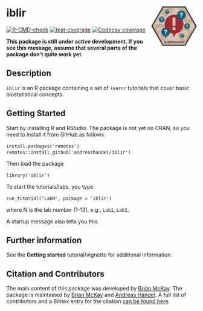 
<!-- README.md is generated from README.Rmd. Please edit that file -->

# iblir <img src="man/figures/logo.png" align="right" alt="" width="120" />

<!-- badges: start -->

[![R-CMD-check](https://github.com/andreashandel/iblir/workflows/R-CMD-check/badge.svg)](https://github.com/andreashandel/iblir/actions)
[![test-coverage](https://github.com/andreashandel/iblir/workflows/test-coverage/badge.svg)](https://github.com/andreashandel/iblir/actions)
[![Codecov
coverage](https://codecov.io/gh/andreashandel/iblir/branch/main/graph/badge.svg)](https://codecov.io/gh/andreashandel/iblir?branch=main)
<!-- badges: end -->

**This package is still under active development. If you see this
message, assume that several parts of the package don’t quite work
yet.**

## Description

`iblir` is an R package containing a set of `learnr` tutorials that
cover basic biostatistical concepts.

## Getting Started

Start by installing R and RStudio. The package is not yet on CRAN, so
you need to install it from GitHub as follows.

    install.packages('remotes')
    remotes::install_github('andreashandel/iblir')

Then load the package

    library('iblir')

To start the tutorials/labs, you type

    run_tutorial('LabN', package = 'iblir')

where N is the lab number (1-13), e.g., `Lab1`, `Lab2`.

A startup message also tells you this.

## Further information

See the **Getting started** tutorial/vignette for additional
information.

## Citation and Contributors

The main content of this package was developed by [Brian
McKay](https://brianmckay.netlify.app/). The package is maintained by
[Brian McKay](https://brianmckay.netlify.app/) and [Andreas
Handel](https://www.andreashandel.com/). A full list of contributors and
a Bibtex entry for the citation [can be found
here](https://andreashandel.github.io/iblir/authors.html).
